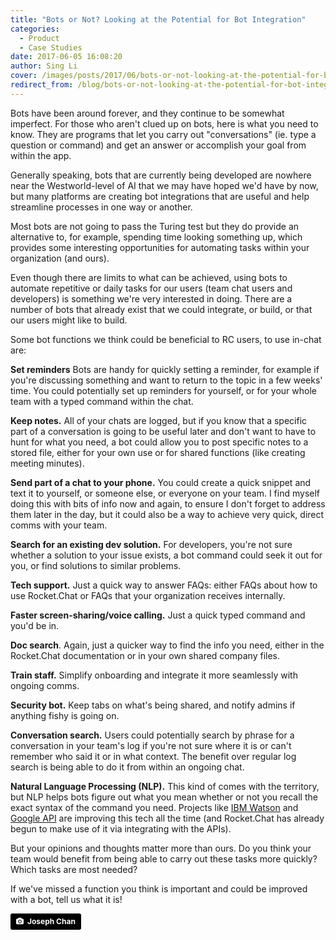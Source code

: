 ```yaml
---
title: "Bots or Not? Looking at the Potential for Bot Integration"
categories:
  - Product
  - Case Studies
date: 2017-06-05 16:08:20
author: Sing Li
cover: /images/posts/2017/06/bots-or-not-looking-at-the-potential-for-bot-integration/cover-bot.jpg
redirect_from: /blog/bots-or-not-looking-at-the-potential-for-bot-integration
---
```

Bots have been around forever, and they continue to be somewhat imperfect. For those who aren't clued up on bots, here is what you need to know. They are programs that let you carry out "conversations" (ie. type a question or command) and get an answer or accomplish your goal from within the app.


Generally speaking, bots that are currently being developed are nowhere near the Westworld-level of AI that we may have hoped we'd have by now, but many platforms are creating bot integrations that are useful and help streamline processes in one way or another.

Most bots are not going to pass the Turing test but they do provide an alternative to, for example, spending time looking something up, which provides some interesting opportunities for automating tasks within your organization (and ours).

Even though there are limits to what can be achieved, using bots to automate repetitive or daily tasks for our users (team chat users and developers) is something we're very interested in doing. There are a number of bots that already exist that we could integrate, or build, or that our users might like to build.

Some bot functions we think could be beneficial to RC users, to use in-chat are:

**Set reminders** Bots are handy for quickly setting a reminder, for example if you're discussing something and want to return to the topic in a few weeks' time. You could potentially set up reminders for yourself, or for your whole team with a typed command within the chat.

**Keep notes.** All of your chats are logged, but if you know that a specific part of a conversation is going to be useful later and don't want to have to hunt for what you need, a bot could allow you to post specific notes to a stored file, either for your own use or for shared functions (like creating meeting minutes).

**Send part of a chat to your phone.** You could create a quick snippet and text it to yourself, or someone else, or everyone on your team. I find myself doing this with bits of info now and again, to ensure I don't forget to address them later in the day, but it could also be a way to achieve very quick, direct comms with your team.

**Search for an existing dev solution.** For developers, you're not sure whether a solution to your issue exists, a bot command could seek it out for you, or find solutions to similar problems.

**Tech support.** Just a quick way to answer FAQs: either FAQs about how to use Rocket.Chat or FAQs that your organization receives internally.

**Faster screen-sharing/voice calling.** Just a quick typed command and you'd be in.

**Doc search**. Again, just a quicker way to find the info you need, either in the Rocket.Chat documentation or in your own shared company files.

**Train staff.** Simplify onboarding and integrate it more seamlessly with ongoing comms.

**Security bot.** Keep tabs on what's being shared, and notify admins if anything fishy is going on.

**Conversation search.** Users could potentially search by phrase for a conversation in your team's log if you're not sure where it is or can't remember who said it or in what context. The benefit over regular log search is being able to do it from within an ongoing chat. 

**Natural Language Processing (NLP).** This kind of comes with the territory, but NLP helps bots figure out what you mean whether or not you recall the exact syntax of the command you need. Projects like [IBM Watson](https://www.ibm.com/watson/developercloud/nl-classifier.html) and [Google API](https://cloud.google.com/natural-language/) are improving this tech all the time (and Rocket.Chat has already begun to make use of it via integrating with the APIs).  

But your opinions and thoughts matter more than ours. Do you think your team would benefit from being able to carry out these tasks more quickly? Which tasks are most needed?

If we've missed a function you think is important and could be improved with a bot, tell us what it is!

<a style="background-color:black;color:white;text-decoration:none;padding:4px 6px;font-family:-apple-system, BlinkMacSystemFont, &quot;San Francisco&quot;, &quot;Helvetica Neue&quot;, Helvetica, Ubuntu, Roboto, Noto, &quot;Segoe UI&quot;, Arial, sans-serif;font-size:12px;font-weight:bold;line-height:1.2;display:inline-block;border-radius:3px;" href="https://unsplash.com/@yulokchan?utm_medium=referral&amp;utm_campaign=photographer-credit&amp;utm_content=creditBadge" target="_blank" rel="noopener noreferrer" title="Download free do whatever you want high-resolution photos from Joseph Chan"><span style="display:inline-block;padding:2px 3px;"><svg xmlns="http://www.w3.org/2000/svg" style="height:12px;width:auto;position:relative;vertical-align:middle;top:-1px;fill:white;" viewBox="0 0 32 32"><title>unsplash-logo</title><path d="M20.8 18.1c0 2.7-2.2 4.8-4.8 4.8s-4.8-2.1-4.8-4.8c0-2.7 2.2-4.8 4.8-4.8 2.7.1 4.8 2.2 4.8 4.8zm11.2-7.4v14.9c0 2.3-1.9 4.3-4.3 4.3h-23.4c-2.4 0-4.3-1.9-4.3-4.3v-15c0-2.3 1.9-4.3 4.3-4.3h3.7l.8-2.3c.4-1.1 1.7-2 2.9-2h8.6c1.2 0 2.5.9 2.9 2l.8 2.4h3.7c2.4 0 4.3 1.9 4.3 4.3zm-8.6 7.5c0-4.1-3.3-7.5-7.5-7.5-4.1 0-7.5 3.4-7.5 7.5s3.3 7.5 7.5 7.5c4.2-.1 7.5-3.4 7.5-7.5z"></path></svg></span><span style="display:inline-block;padding:2px 3px;">Joseph Chan</span></a>
